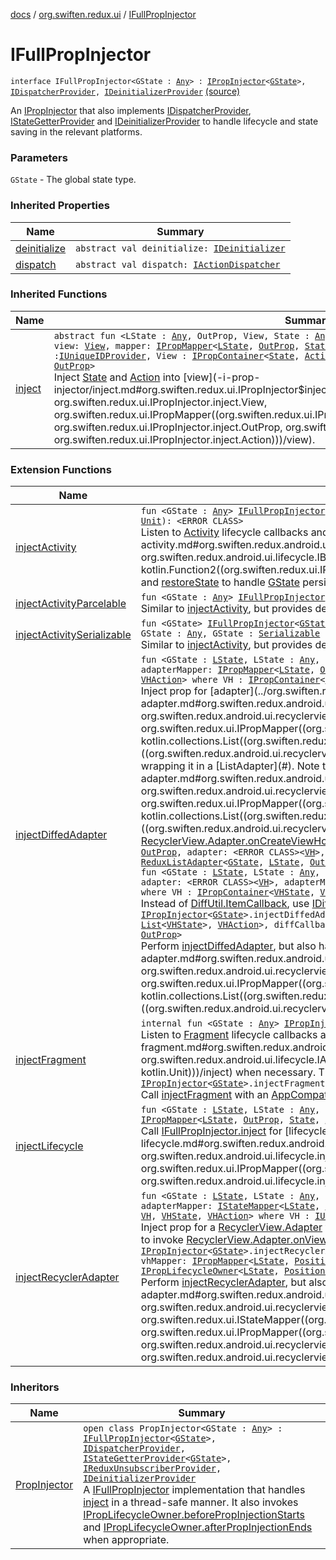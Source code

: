 [docs](../index.md) / [org.swiften.redux.ui](index.md) / [IFullPropInjector](./-i-full-prop-injector.md)

# IFullPropInjector

`interface IFullPropInjector<GState : `[`Any`](https://kotlinlang.org/api/latest/jvm/stdlib/kotlin/-any/index.html)`> : `[`IPropInjector`](-i-prop-injector/index.md)`<`[`GState`](-i-full-prop-injector.md#GState)`>, `[`IDispatcherProvider`](../org.swiften.redux.core/-i-dispatcher-provider/index.md)`, `[`IDeinitializerProvider`](../org.swiften.redux.core/-i-deinitializer-provider/index.md) [(source)](https://github.com/protoman92/KotlinRedux/tree/master/common/common-ui/src/main/kotlin/org/swiften/redux/ui/Injector.kt#L62)

An [IPropInjector](-i-prop-injector/index.md) that also implements [IDispatcherProvider](../org.swiften.redux.core/-i-dispatcher-provider/index.md), [IStateGetterProvider](../org.swiften.redux.core/-i-state-getter-provider/index.md) and
[IDeinitializerProvider](../org.swiften.redux.core/-i-deinitializer-provider/index.md) to handle lifecycle and state saving in the relevant platforms.

### Parameters

`GState` - The global state type.

### Inherited Properties

| Name | Summary |
|---|---|
| [deinitialize](../org.swiften.redux.core/-i-deinitializer-provider/deinitialize.md) | `abstract val deinitialize: `[`IDeinitializer`](../org.swiften.redux.core/-i-deinitializer.md) |
| [dispatch](../org.swiften.redux.core/-i-dispatcher-provider/dispatch.md) | `abstract val dispatch: `[`IActionDispatcher`](../org.swiften.redux.core/-i-action-dispatcher.md) |

### Inherited Functions

| Name | Summary |
|---|---|
| [inject](-i-prop-injector/inject.md) | `abstract fun <LState : `[`Any`](https://kotlinlang.org/api/latest/jvm/stdlib/kotlin/-any/index.html)`, OutProp, View, State : `[`Any`](https://kotlinlang.org/api/latest/jvm/stdlib/kotlin/-any/index.html)`, Action : `[`Any`](https://kotlinlang.org/api/latest/jvm/stdlib/kotlin/-any/index.html)`> inject(outProp: `[`OutProp`](-i-prop-injector/inject.md#OutProp)`, view: `[`View`](-i-prop-injector/inject.md#View)`, mapper: `[`IPropMapper`](-i-prop-mapper.md)`<`[`LState`](-i-prop-injector/inject.md#LState)`, `[`OutProp`](-i-prop-injector/inject.md#OutProp)`, `[`State`](-i-prop-injector/inject.md#State)`, `[`Action`](-i-prop-injector/inject.md#Action)`>): `[`IReduxSubscription`](../org.swiften.redux.core/-i-redux-subscription/index.md)` where View : `[`IUniqueIDProvider`](../org.swiften.redux.core/-i-unique-i-d-provider/index.md)`, View : `[`IPropContainer`](-i-prop-container/index.md)`<`[`State`](-i-prop-injector/inject.md#State)`, `[`Action`](-i-prop-injector/inject.md#Action)`>, View : `[`IPropLifecycleOwner`](-i-prop-lifecycle-owner/index.md)`<`[`LState`](-i-prop-injector/inject.md#LState)`, `[`OutProp`](-i-prop-injector/inject.md#OutProp)`>`<br>Inject [State](-i-prop-injector/inject.md#State) and [Action](-i-prop-injector/inject.md#Action) into [view](-i-prop-injector/inject.md#org.swiften.redux.ui.IPropInjector$inject(org.swiften.redux.ui.IPropInjector.inject.OutProp, org.swiften.redux.ui.IPropInjector.inject.View, org.swiften.redux.ui.IPropMapper((org.swiften.redux.ui.IPropInjector.inject.LState, org.swiften.redux.ui.IPropInjector.inject.OutProp, org.swiften.redux.ui.IPropInjector.inject.State, org.swiften.redux.ui.IPropInjector.inject.Action)))/view). |

### Extension Functions

| Name | Summary |
|---|---|
| [injectActivity](../org.swiften.redux.android.ui.lifecycle/inject-activity.md) | `fun <GState : `[`Any`](https://kotlinlang.org/api/latest/jvm/stdlib/kotlin/-any/index.html)`> `[`IFullPropInjector`](./-i-full-prop-injector.md)`<`[`GState`](../org.swiften.redux.android.ui.lifecycle/inject-activity.md#GState)`>.injectActivity(application: <ERROR CLASS>, saver: `[`IBundleStateSaver`](../org.swiften.redux.android.ui.lifecycle/-i-bundle-state-saver/index.md)`<`[`GState`](../org.swiften.redux.android.ui.lifecycle/inject-activity.md#GState)`>, inject: `[`IPropInjector`](-i-prop-injector/index.md)`<`[`GState`](../org.swiften.redux.android.ui.lifecycle/inject-activity.md#GState)`>.(<ERROR CLASS>) -> `[`Unit`](https://kotlinlang.org/api/latest/jvm/stdlib/kotlin/-unit/index.html)`): <ERROR CLASS>`<br>Listen to [Activity](#) lifecycle callbacks and perform [inject](../org.swiften.redux.android.ui.lifecycle/inject-activity.md#org.swiften.redux.android.ui.lifecycle$injectActivity(org.swiften.redux.ui.IFullPropInjector((org.swiften.redux.android.ui.lifecycle.injectActivity.GState)), , org.swiften.redux.android.ui.lifecycle.IBundleStateSaver((org.swiften.redux.android.ui.lifecycle.injectActivity.GState)), kotlin.Function2((org.swiften.redux.ui.IPropInjector((org.swiften.redux.android.ui.lifecycle.injectActivity.GState)), , kotlin.Unit)))/inject) when necessary. We can also declare [saveState](#) and [restoreState](#) to handle [GState](../org.swiften.redux.android.ui.lifecycle/inject-activity.md#GState) persistence. |
| [injectActivityParcelable](../org.swiften.redux.android.ui.lifecycle/inject-activity-parcelable.md) | `fun <GState : `[`Any`](https://kotlinlang.org/api/latest/jvm/stdlib/kotlin/-any/index.html)`> `[`IFullPropInjector`](./-i-full-prop-injector.md)`<`[`GState`](../org.swiften.redux.android.ui.lifecycle/inject-activity-parcelable.md#GState)`>.injectActivityParcelable(application: <ERROR CLASS>, inject: `[`IPropInjector`](-i-prop-injector/index.md)`<`[`GState`](../org.swiften.redux.android.ui.lifecycle/inject-activity-parcelable.md#GState)`>.(<ERROR CLASS>) -> `[`Unit`](https://kotlinlang.org/api/latest/jvm/stdlib/kotlin/-unit/index.html)`): <ERROR CLASS>`<br>Similar to [injectActivity](../org.swiften.redux.android.ui.lifecycle/inject-activity.md), but provides default persistence for when [GState](../org.swiften.redux.android.ui.lifecycle/inject-activity-parcelable.md#GState) is [Parcelable](#). |
| [injectActivitySerializable](../org.swiften.redux.android.ui.lifecycle/inject-activity-serializable.md) | `fun <GState> `[`IFullPropInjector`](./-i-full-prop-injector.md)`<`[`GState`](../org.swiften.redux.android.ui.lifecycle/inject-activity-serializable.md#GState)`>.injectActivitySerializable(application: <ERROR CLASS>, inject: `[`IPropInjector`](-i-prop-injector/index.md)`<`[`GState`](../org.swiften.redux.android.ui.lifecycle/inject-activity-serializable.md#GState)`>.(<ERROR CLASS>) -> `[`Unit`](https://kotlinlang.org/api/latest/jvm/stdlib/kotlin/-unit/index.html)`): <ERROR CLASS> where GState : `[`Any`](https://kotlinlang.org/api/latest/jvm/stdlib/kotlin/-any/index.html)`, GState : `[`Serializable`](http://docs.oracle.com/javase/6/docs/api/java/io/Serializable.html)<br>Similar to [injectActivity](../org.swiften.redux.android.ui.lifecycle/inject-activity.md), but provides default persistence for when [GState](../org.swiften.redux.android.ui.lifecycle/inject-activity-serializable.md#GState) is [Serializable](http://docs.oracle.com/javase/6/docs/api/java/io/Serializable.html). |
| [injectDiffedAdapter](../org.swiften.redux.android.ui.recyclerview/inject-diffed-adapter.md) | `fun <GState : `[`LState`](../org.swiften.redux.android.ui.recyclerview/inject-diffed-adapter.md#LState)`, LState : `[`Any`](https://kotlinlang.org/api/latest/jvm/stdlib/kotlin/-any/index.html)`, OutProp, VH, VHState : `[`Any`](https://kotlinlang.org/api/latest/jvm/stdlib/kotlin/-any/index.html)`, VHAction : `[`Any`](https://kotlinlang.org/api/latest/jvm/stdlib/kotlin/-any/index.html)`> `[`IPropInjector`](-i-prop-injector/index.md)`<`[`GState`](../org.swiften.redux.android.ui.recyclerview/inject-diffed-adapter.md#GState)`>.injectDiffedAdapter(outProp: `[`OutProp`](../org.swiften.redux.android.ui.recyclerview/inject-diffed-adapter.md#OutProp)`, adapter: <ERROR CLASS><`[`VH`](../org.swiften.redux.android.ui.recyclerview/inject-diffed-adapter.md#VH)`>, adapterMapper: `[`IPropMapper`](-i-prop-mapper.md)`<`[`LState`](../org.swiften.redux.android.ui.recyclerview/inject-diffed-adapter.md#LState)`, `[`OutProp`](../org.swiften.redux.android.ui.recyclerview/inject-diffed-adapter.md#OutProp)`, `[`List`](https://kotlinlang.org/api/latest/jvm/stdlib/kotlin.collections/-list/index.html)`<`[`VHState`](../org.swiften.redux.android.ui.recyclerview/inject-diffed-adapter.md#VHState)`>, `[`VHAction`](../org.swiften.redux.android.ui.recyclerview/inject-diffed-adapter.md#VHAction)`>, diffCallback: <ERROR CLASS><`[`VHState`](../org.swiften.redux.android.ui.recyclerview/inject-diffed-adapter.md#VHState)`>): `[`ReduxListAdapter`](../org.swiften.redux.android.ui.recyclerview/-redux-list-adapter/index.md)`<`[`GState`](../org.swiften.redux.android.ui.recyclerview/inject-diffed-adapter.md#GState)`, `[`LState`](../org.swiften.redux.android.ui.recyclerview/inject-diffed-adapter.md#LState)`, `[`OutProp`](../org.swiften.redux.android.ui.recyclerview/inject-diffed-adapter.md#OutProp)`, `[`VH`](../org.swiften.redux.android.ui.recyclerview/inject-diffed-adapter.md#VH)`, `[`VHState`](../org.swiften.redux.android.ui.recyclerview/inject-diffed-adapter.md#VHState)`, `[`VHAction`](../org.swiften.redux.android.ui.recyclerview/inject-diffed-adapter.md#VHAction)`> where VH : `[`IPropContainer`](-i-prop-container/index.md)`<`[`VHState`](../org.swiften.redux.android.ui.recyclerview/inject-diffed-adapter.md#VHState)`, `[`VHAction`](../org.swiften.redux.android.ui.recyclerview/inject-diffed-adapter.md#VHAction)`>, VH : `[`IPropLifecycleOwner`](-i-prop-lifecycle-owner/index.md)`<`[`LState`](../org.swiften.redux.android.ui.recyclerview/inject-diffed-adapter.md#LState)`, `[`OutProp`](../org.swiften.redux.android.ui.recyclerview/inject-diffed-adapter.md#OutProp)`>`<br>Inject prop for [adapter](../org.swiften.redux.android.ui.recyclerview/inject-diffed-adapter.md#org.swiften.redux.android.ui.recyclerview$injectDiffedAdapter(org.swiften.redux.ui.IPropInjector((org.swiften.redux.android.ui.recyclerview.injectDiffedAdapter.GState)), org.swiften.redux.android.ui.recyclerview.injectDiffedAdapter.OutProp, ((org.swiften.redux.android.ui.recyclerview.injectDiffedAdapter.VH)), org.swiften.redux.ui.IPropMapper((org.swiften.redux.android.ui.recyclerview.injectDiffedAdapter.LState, org.swiften.redux.android.ui.recyclerview.injectDiffedAdapter.OutProp, kotlin.collections.List((org.swiften.redux.android.ui.recyclerview.injectDiffedAdapter.VHState)), org.swiften.redux.android.ui.recyclerview.injectDiffedAdapter.VHAction)), ((org.swiften.redux.android.ui.recyclerview.injectDiffedAdapter.VHState)))/adapter) with a compatible [VH](../org.swiften.redux.android.ui.recyclerview/inject-diffed-adapter.md#VH) by wrapping it in a [ListAdapter](#). Note that [adapter](../org.swiften.redux.android.ui.recyclerview/inject-diffed-adapter.md#org.swiften.redux.android.ui.recyclerview$injectDiffedAdapter(org.swiften.redux.ui.IPropInjector((org.swiften.redux.android.ui.recyclerview.injectDiffedAdapter.GState)), org.swiften.redux.android.ui.recyclerview.injectDiffedAdapter.OutProp, ((org.swiften.redux.android.ui.recyclerview.injectDiffedAdapter.VH)), org.swiften.redux.ui.IPropMapper((org.swiften.redux.android.ui.recyclerview.injectDiffedAdapter.LState, org.swiften.redux.android.ui.recyclerview.injectDiffedAdapter.OutProp, kotlin.collections.List((org.swiften.redux.android.ui.recyclerview.injectDiffedAdapter.VHState)), org.swiften.redux.android.ui.recyclerview.injectDiffedAdapter.VHAction)), ((org.swiften.redux.android.ui.recyclerview.injectDiffedAdapter.VHState)))/adapter) does not have to be a [ListAdapter](#) - it can be any [RecyclerView.Adapter](#) as long as it implements [RecyclerView.Adapter.onCreateViewHolder](#).`fun <GState : `[`LState`](../org.swiften.redux.android.ui.recyclerview/inject-diffed-adapter.md#LState)`, LState : `[`Any`](https://kotlinlang.org/api/latest/jvm/stdlib/kotlin/-any/index.html)`, OutProp, VH, VHState : `[`Any`](https://kotlinlang.org/api/latest/jvm/stdlib/kotlin/-any/index.html)`, VHAction : `[`Any`](https://kotlinlang.org/api/latest/jvm/stdlib/kotlin/-any/index.html)`> `[`IPropInjector`](-i-prop-injector/index.md)`<`[`GState`](../org.swiften.redux.android.ui.recyclerview/inject-diffed-adapter.md#GState)`>.injectDiffedAdapter(outProp: `[`OutProp`](../org.swiften.redux.android.ui.recyclerview/inject-diffed-adapter.md#OutProp)`, adapter: <ERROR CLASS><`[`VH`](../org.swiften.redux.android.ui.recyclerview/inject-diffed-adapter.md#VH)`>, adapterMapper: `[`IPropMapper`](-i-prop-mapper.md)`<`[`LState`](../org.swiften.redux.android.ui.recyclerview/inject-diffed-adapter.md#LState)`, `[`OutProp`](../org.swiften.redux.android.ui.recyclerview/inject-diffed-adapter.md#OutProp)`, `[`List`](https://kotlinlang.org/api/latest/jvm/stdlib/kotlin.collections/-list/index.html)`<`[`VHState`](../org.swiften.redux.android.ui.recyclerview/inject-diffed-adapter.md#VHState)`>, `[`VHAction`](../org.swiften.redux.android.ui.recyclerview/inject-diffed-adapter.md#VHAction)`>, diffCallback: `[`IDiffItemCallback`](../org.swiften.redux.android.ui.recyclerview/-i-diff-item-callback/index.md)`<`[`VHState`](../org.swiften.redux.android.ui.recyclerview/inject-diffed-adapter.md#VHState)`>): `[`ReduxListAdapter`](../org.swiften.redux.android.ui.recyclerview/-redux-list-adapter/index.md)`<`[`GState`](../org.swiften.redux.android.ui.recyclerview/inject-diffed-adapter.md#GState)`, `[`LState`](../org.swiften.redux.android.ui.recyclerview/inject-diffed-adapter.md#LState)`, `[`OutProp`](../org.swiften.redux.android.ui.recyclerview/inject-diffed-adapter.md#OutProp)`, `[`VH`](../org.swiften.redux.android.ui.recyclerview/inject-diffed-adapter.md#VH)`, `[`VHState`](../org.swiften.redux.android.ui.recyclerview/inject-diffed-adapter.md#VHState)`, `[`VHAction`](../org.swiften.redux.android.ui.recyclerview/inject-diffed-adapter.md#VHAction)`> where VH : `[`IPropContainer`](-i-prop-container/index.md)`<`[`VHState`](../org.swiften.redux.android.ui.recyclerview/inject-diffed-adapter.md#VHState)`, `[`VHAction`](../org.swiften.redux.android.ui.recyclerview/inject-diffed-adapter.md#VHAction)`>, VH : `[`IPropLifecycleOwner`](-i-prop-lifecycle-owner/index.md)`<`[`LState`](../org.swiften.redux.android.ui.recyclerview/inject-diffed-adapter.md#LState)`, `[`OutProp`](../org.swiften.redux.android.ui.recyclerview/inject-diffed-adapter.md#OutProp)`>`<br>`fun <GState : `[`LState`](../org.swiften.redux.android.ui.recyclerview/inject-diffed-adapter.md#LState)`, LState : `[`Any`](https://kotlinlang.org/api/latest/jvm/stdlib/kotlin/-any/index.html)`, OutProp, VH, VHState : `[`Any`](https://kotlinlang.org/api/latest/jvm/stdlib/kotlin/-any/index.html)`, VHAction : `[`Any`](https://kotlinlang.org/api/latest/jvm/stdlib/kotlin/-any/index.html)`> `[`IPropInjector`](-i-prop-injector/index.md)`<`[`GState`](../org.swiften.redux.android.ui.recyclerview/inject-diffed-adapter.md#GState)`>.injectDiffedAdapter(outProp: `[`OutProp`](../org.swiften.redux.android.ui.recyclerview/inject-diffed-adapter.md#OutProp)`, lifecycleOwner: <ERROR CLASS>, adapter: <ERROR CLASS><`[`VH`](../org.swiften.redux.android.ui.recyclerview/inject-diffed-adapter.md#VH)`>, adapterMapper: `[`IPropMapper`](-i-prop-mapper.md)`<`[`LState`](../org.swiften.redux.android.ui.recyclerview/inject-diffed-adapter.md#LState)`, `[`OutProp`](../org.swiften.redux.android.ui.recyclerview/inject-diffed-adapter.md#OutProp)`, `[`List`](https://kotlinlang.org/api/latest/jvm/stdlib/kotlin.collections/-list/index.html)`<`[`VHState`](../org.swiften.redux.android.ui.recyclerview/inject-diffed-adapter.md#VHState)`>, `[`VHAction`](../org.swiften.redux.android.ui.recyclerview/inject-diffed-adapter.md#VHAction)`>, diffCallback: `[`IDiffItemCallback`](../org.swiften.redux.android.ui.recyclerview/-i-diff-item-callback/index.md)`<`[`VHState`](../org.swiften.redux.android.ui.recyclerview/inject-diffed-adapter.md#VHState)`>): <ERROR CLASS><`[`VHState`](../org.swiften.redux.android.ui.recyclerview/inject-diffed-adapter.md#VHState)`, `[`VH`](../org.swiften.redux.android.ui.recyclerview/inject-diffed-adapter.md#VH)`> where VH : `[`IPropContainer`](-i-prop-container/index.md)`<`[`VHState`](../org.swiften.redux.android.ui.recyclerview/inject-diffed-adapter.md#VHState)`, `[`VHAction`](../org.swiften.redux.android.ui.recyclerview/inject-diffed-adapter.md#VHAction)`>, VH : `[`IPropLifecycleOwner`](-i-prop-lifecycle-owner/index.md)`<`[`LState`](../org.swiften.redux.android.ui.recyclerview/inject-diffed-adapter.md#LState)`, `[`OutProp`](../org.swiften.redux.android.ui.recyclerview/inject-diffed-adapter.md#OutProp)`>`<br>Instead of [DiffUtil.ItemCallback](#), use [IDiffItemCallback](../org.swiften.redux.android.ui.recyclerview/-i-diff-item-callback/index.md) to avoid abstract class.`fun <GState : `[`LState`](../org.swiften.redux.android.ui.recyclerview/inject-diffed-adapter.md#LState)`, LState : `[`Any`](https://kotlinlang.org/api/latest/jvm/stdlib/kotlin/-any/index.html)`, OutProp, VH, VHState : `[`Any`](https://kotlinlang.org/api/latest/jvm/stdlib/kotlin/-any/index.html)`, VHAction : `[`Any`](https://kotlinlang.org/api/latest/jvm/stdlib/kotlin/-any/index.html)`> `[`IPropInjector`](-i-prop-injector/index.md)`<`[`GState`](../org.swiften.redux.android.ui.recyclerview/inject-diffed-adapter.md#GState)`>.injectDiffedAdapter(outProp: `[`OutProp`](../org.swiften.redux.android.ui.recyclerview/inject-diffed-adapter.md#OutProp)`, lifecycleOwner: <ERROR CLASS>, adapter: <ERROR CLASS><`[`VH`](../org.swiften.redux.android.ui.recyclerview/inject-diffed-adapter.md#VH)`>, adapterMapper: `[`IPropMapper`](-i-prop-mapper.md)`<`[`LState`](../org.swiften.redux.android.ui.recyclerview/inject-diffed-adapter.md#LState)`, `[`OutProp`](../org.swiften.redux.android.ui.recyclerview/inject-diffed-adapter.md#OutProp)`, `[`List`](https://kotlinlang.org/api/latest/jvm/stdlib/kotlin.collections/-list/index.html)`<`[`VHState`](../org.swiften.redux.android.ui.recyclerview/inject-diffed-adapter.md#VHState)`>, `[`VHAction`](../org.swiften.redux.android.ui.recyclerview/inject-diffed-adapter.md#VHAction)`>, diffCallback: <ERROR CLASS><`[`VHState`](../org.swiften.redux.android.ui.recyclerview/inject-diffed-adapter.md#VHState)`>): <ERROR CLASS><`[`VHState`](../org.swiften.redux.android.ui.recyclerview/inject-diffed-adapter.md#VHState)`, `[`VH`](../org.swiften.redux.android.ui.recyclerview/inject-diffed-adapter.md#VH)`> where VH : `[`IPropContainer`](-i-prop-container/index.md)`<`[`VHState`](../org.swiften.redux.android.ui.recyclerview/inject-diffed-adapter.md#VHState)`, `[`VHAction`](../org.swiften.redux.android.ui.recyclerview/inject-diffed-adapter.md#VHAction)`>, VH : `[`IPropLifecycleOwner`](-i-prop-lifecycle-owner/index.md)`<`[`LState`](../org.swiften.redux.android.ui.recyclerview/inject-diffed-adapter.md#LState)`, `[`OutProp`](../org.swiften.redux.android.ui.recyclerview/inject-diffed-adapter.md#OutProp)`>`<br>Perform [injectDiffedAdapter](../org.swiften.redux.android.ui.recyclerview/inject-diffed-adapter.md), but also handle lifecycle with [lifecycleOwner](../org.swiften.redux.android.ui.recyclerview/inject-diffed-adapter.md#org.swiften.redux.android.ui.recyclerview$injectDiffedAdapter(org.swiften.redux.ui.IPropInjector((org.swiften.redux.android.ui.recyclerview.injectDiffedAdapter.GState)), org.swiften.redux.android.ui.recyclerview.injectDiffedAdapter.OutProp, , ((org.swiften.redux.android.ui.recyclerview.injectDiffedAdapter.VH)), org.swiften.redux.ui.IPropMapper((org.swiften.redux.android.ui.recyclerview.injectDiffedAdapter.LState, org.swiften.redux.android.ui.recyclerview.injectDiffedAdapter.OutProp, kotlin.collections.List((org.swiften.redux.android.ui.recyclerview.injectDiffedAdapter.VHState)), org.swiften.redux.android.ui.recyclerview.injectDiffedAdapter.VHAction)), ((org.swiften.redux.android.ui.recyclerview.injectDiffedAdapter.VHState)))/lifecycleOwner). |
| [injectFragment](../org.swiften.redux.android.ui.lifecycle/inject-fragment.md) | `internal fun <GState : `[`Any`](https://kotlinlang.org/api/latest/jvm/stdlib/kotlin/-any/index.html)`> `[`IPropInjector`](-i-prop-injector/index.md)`<`[`GState`](../org.swiften.redux.android.ui.lifecycle/inject-fragment.md#GState)`>.injectFragment(activity: `[`IAppCompatActivity`](../org.swiften.redux.android.ui.lifecycle/-i-app-compat-activity/index.md)`, inject: `[`IPropInjector`](-i-prop-injector/index.md)`<`[`GState`](../org.swiften.redux.android.ui.lifecycle/inject-fragment.md#GState)`>.(<ERROR CLASS>) -> `[`Unit`](https://kotlinlang.org/api/latest/jvm/stdlib/kotlin/-unit/index.html)`): `[`Unit`](https://kotlinlang.org/api/latest/jvm/stdlib/kotlin/-unit/index.html)<br>Listen to [Fragment](#) lifecycle callbacks and perform [inject](../org.swiften.redux.android.ui.lifecycle/inject-fragment.md#org.swiften.redux.android.ui.lifecycle$injectFragment(org.swiften.redux.ui.IPropInjector((org.swiften.redux.android.ui.lifecycle.injectFragment.GState)), org.swiften.redux.android.ui.lifecycle.IAppCompatActivity, kotlin.Function2((org.swiften.redux.ui.IPropInjector((org.swiften.redux.android.ui.lifecycle.injectFragment.GState)), , kotlin.Unit)))/inject) when necessary. This injection session automatically disposes of itself when [ReduxLifecycleObserver.onDestroy](../org.swiften.redux.android.ui.lifecycle/-redux-lifecycle-observer/on-destroy.md) is called.`internal fun <GState : `[`Any`](https://kotlinlang.org/api/latest/jvm/stdlib/kotlin/-any/index.html)`> `[`IPropInjector`](-i-prop-injector/index.md)`<`[`GState`](../org.swiften.redux.android.ui.lifecycle/inject-fragment.md#GState)`>.injectFragment(activity: <ERROR CLASS>, inject: `[`IPropInjector`](-i-prop-injector/index.md)`<`[`GState`](../org.swiften.redux.android.ui.lifecycle/inject-fragment.md#GState)`>.(<ERROR CLASS>) -> `[`Unit`](https://kotlinlang.org/api/latest/jvm/stdlib/kotlin/-unit/index.html)`): `[`Unit`](https://kotlinlang.org/api/latest/jvm/stdlib/kotlin/-unit/index.html)<br>Call [injectFragment](../org.swiften.redux.android.ui.lifecycle/inject-fragment.md) with an [AppCompatActivity](#). |
| [injectLifecycle](../org.swiften.redux.android.ui.lifecycle/inject-lifecycle.md) | `fun <GState : `[`LState`](../org.swiften.redux.android.ui.lifecycle/inject-lifecycle.md#LState)`, LState : `[`Any`](https://kotlinlang.org/api/latest/jvm/stdlib/kotlin/-any/index.html)`, Owner, OutProp, State : `[`Any`](https://kotlinlang.org/api/latest/jvm/stdlib/kotlin/-any/index.html)`, Action : `[`Any`](https://kotlinlang.org/api/latest/jvm/stdlib/kotlin/-any/index.html)`> `[`IPropInjector`](-i-prop-injector/index.md)`<`[`GState`](../org.swiften.redux.android.ui.lifecycle/inject-lifecycle.md#GState)`>.injectLifecycle(outProp: `[`OutProp`](../org.swiften.redux.android.ui.lifecycle/inject-lifecycle.md#OutProp)`, lifecycleOwner: `[`Owner`](../org.swiften.redux.android.ui.lifecycle/inject-lifecycle.md#Owner)`, mapper: `[`IPropMapper`](-i-prop-mapper.md)`<`[`LState`](../org.swiften.redux.android.ui.lifecycle/inject-lifecycle.md#LState)`, `[`OutProp`](../org.swiften.redux.android.ui.lifecycle/inject-lifecycle.md#OutProp)`, `[`State`](../org.swiften.redux.android.ui.lifecycle/inject-lifecycle.md#State)`, `[`Action`](../org.swiften.redux.android.ui.lifecycle/inject-lifecycle.md#Action)`>): `[`Owner`](../org.swiften.redux.android.ui.lifecycle/inject-lifecycle.md#Owner)` where Owner : `[`IUniqueIDProvider`](../org.swiften.redux.core/-i-unique-i-d-provider/index.md)`, Owner : `[`IPropContainer`](-i-prop-container/index.md)`<`[`State`](../org.swiften.redux.android.ui.lifecycle/inject-lifecycle.md#State)`, `[`Action`](../org.swiften.redux.android.ui.lifecycle/inject-lifecycle.md#Action)`>, Owner : `[`IPropLifecycleOwner`](-i-prop-lifecycle-owner/index.md)`<`[`LState`](../org.swiften.redux.android.ui.lifecycle/inject-lifecycle.md#LState)`, `[`OutProp`](../org.swiften.redux.android.ui.lifecycle/inject-lifecycle.md#OutProp)`>`<br>Call [IFullPropInjector.inject](-i-prop-injector/inject.md) for [lifecycleOwner](../org.swiften.redux.android.ui.lifecycle/inject-lifecycle.md#org.swiften.redux.android.ui.lifecycle$injectLifecycle(org.swiften.redux.ui.IPropInjector((org.swiften.redux.android.ui.lifecycle.injectLifecycle.GState)), org.swiften.redux.android.ui.lifecycle.injectLifecycle.OutProp, org.swiften.redux.android.ui.lifecycle.injectLifecycle.Owner, org.swiften.redux.ui.IPropMapper((org.swiften.redux.android.ui.lifecycle.injectLifecycle.LState, org.swiften.redux.android.ui.lifecycle.injectLifecycle.OutProp, org.swiften.redux.android.ui.lifecycle.injectLifecycle.State, org.swiften.redux.android.ui.lifecycle.injectLifecycle.Action)))/lifecycleOwner). |
| [injectRecyclerAdapter](../org.swiften.redux.android.ui.recyclerview/inject-recycler-adapter.md) | `fun <GState : `[`LState`](../org.swiften.redux.android.ui.recyclerview/inject-recycler-adapter.md#LState)`, LState : `[`Any`](https://kotlinlang.org/api/latest/jvm/stdlib/kotlin/-any/index.html)`, OutProp, VH, VHState : `[`Any`](https://kotlinlang.org/api/latest/jvm/stdlib/kotlin/-any/index.html)`, VHAction : `[`Any`](https://kotlinlang.org/api/latest/jvm/stdlib/kotlin/-any/index.html)`> `[`IPropInjector`](-i-prop-injector/index.md)`<`[`GState`](../org.swiften.redux.android.ui.recyclerview/inject-recycler-adapter.md#GState)`>.injectRecyclerAdapter(outProp: `[`OutProp`](../org.swiften.redux.android.ui.recyclerview/inject-recycler-adapter.md#OutProp)`, adapter: <ERROR CLASS><`[`VH`](../org.swiften.redux.android.ui.recyclerview/inject-recycler-adapter.md#VH)`>, adapterMapper: `[`IStateMapper`](-i-state-mapper/index.md)`<`[`LState`](../org.swiften.redux.android.ui.recyclerview/inject-recycler-adapter.md#LState)`, `[`Unit`](https://kotlinlang.org/api/latest/jvm/stdlib/kotlin/-unit/index.html)`, `[`Int`](https://kotlinlang.org/api/latest/jvm/stdlib/kotlin/-int/index.html)`>, vhMapper: `[`IPropMapper`](-i-prop-mapper.md)`<`[`LState`](../org.swiften.redux.android.ui.recyclerview/inject-recycler-adapter.md#LState)`, `[`PositionProp`](../org.swiften.redux.android.ui.recyclerview/-position-prop/index.md)`<`[`OutProp`](../org.swiften.redux.android.ui.recyclerview/inject-recycler-adapter.md#OutProp)`>, `[`VHState`](../org.swiften.redux.android.ui.recyclerview/inject-recycler-adapter.md#VHState)`, `[`VHAction`](../org.swiften.redux.android.ui.recyclerview/inject-recycler-adapter.md#VHAction)`>): `[`DelegateRecyclerAdapter`](../org.swiften.redux.android.ui.recyclerview/-delegate-recycler-adapter/index.md)`<`[`GState`](../org.swiften.redux.android.ui.recyclerview/inject-recycler-adapter.md#GState)`, `[`LState`](../org.swiften.redux.android.ui.recyclerview/inject-recycler-adapter.md#LState)`, `[`OutProp`](../org.swiften.redux.android.ui.recyclerview/inject-recycler-adapter.md#OutProp)`, `[`VH`](../org.swiften.redux.android.ui.recyclerview/inject-recycler-adapter.md#VH)`, `[`VHState`](../org.swiften.redux.android.ui.recyclerview/inject-recycler-adapter.md#VHState)`, `[`VHAction`](../org.swiften.redux.android.ui.recyclerview/inject-recycler-adapter.md#VHAction)`> where VH : `[`IUniqueIDProvider`](../org.swiften.redux.core/-i-unique-i-d-provider/index.md)`, VH : `[`IPropContainer`](-i-prop-container/index.md)`<`[`VHState`](../org.swiften.redux.android.ui.recyclerview/inject-recycler-adapter.md#VHState)`, `[`VHAction`](../org.swiften.redux.android.ui.recyclerview/inject-recycler-adapter.md#VHAction)`>, VH : `[`IPropLifecycleOwner`](-i-prop-lifecycle-owner/index.md)`<`[`LState`](../org.swiften.redux.android.ui.recyclerview/inject-recycler-adapter.md#LState)`, `[`PositionProp`](../org.swiften.redux.android.ui.recyclerview/-position-prop/index.md)`<`[`OutProp`](../org.swiften.redux.android.ui.recyclerview/inject-recycler-adapter.md#OutProp)`>>`<br>Inject prop for a [RecyclerView.Adapter](#) with a compatible [VH](../org.swiften.redux.android.ui.recyclerview/inject-recycler-adapter.md#VH). Note that this does not support lifecycle handling, so we will need to manually set null via [RecyclerView.setAdapter](#) in order to invoke [RecyclerView.Adapter.onViewRecycled](#), e.g. on orientation change.`fun <GState : `[`LState`](../org.swiften.redux.android.ui.recyclerview/inject-recycler-adapter.md#LState)`, LState : `[`Any`](https://kotlinlang.org/api/latest/jvm/stdlib/kotlin/-any/index.html)`, OutProp, VH, VHState : `[`Any`](https://kotlinlang.org/api/latest/jvm/stdlib/kotlin/-any/index.html)`, VHAction : `[`Any`](https://kotlinlang.org/api/latest/jvm/stdlib/kotlin/-any/index.html)`> `[`IPropInjector`](-i-prop-injector/index.md)`<`[`GState`](../org.swiften.redux.android.ui.recyclerview/inject-recycler-adapter.md#GState)`>.injectRecyclerAdapter(outProp: `[`OutProp`](../org.swiften.redux.android.ui.recyclerview/inject-recycler-adapter.md#OutProp)`, lifecycleOwner: <ERROR CLASS>, adapter: <ERROR CLASS><`[`VH`](../org.swiften.redux.android.ui.recyclerview/inject-recycler-adapter.md#VH)`>, adapterMapper: `[`IStateMapper`](-i-state-mapper/index.md)`<`[`LState`](../org.swiften.redux.android.ui.recyclerview/inject-recycler-adapter.md#LState)`, `[`Unit`](https://kotlinlang.org/api/latest/jvm/stdlib/kotlin/-unit/index.html)`, `[`Int`](https://kotlinlang.org/api/latest/jvm/stdlib/kotlin/-int/index.html)`>, vhMapper: `[`IPropMapper`](-i-prop-mapper.md)`<`[`LState`](../org.swiften.redux.android.ui.recyclerview/inject-recycler-adapter.md#LState)`, `[`PositionProp`](../org.swiften.redux.android.ui.recyclerview/-position-prop/index.md)`<`[`OutProp`](../org.swiften.redux.android.ui.recyclerview/inject-recycler-adapter.md#OutProp)`>, `[`VHState`](../org.swiften.redux.android.ui.recyclerview/inject-recycler-adapter.md#VHState)`, `[`VHAction`](../org.swiften.redux.android.ui.recyclerview/inject-recycler-adapter.md#VHAction)`>): <ERROR CLASS><`[`VH`](../org.swiften.redux.android.ui.recyclerview/inject-recycler-adapter.md#VH)`> where VH : `[`IUniqueIDProvider`](../org.swiften.redux.core/-i-unique-i-d-provider/index.md)`, VH : `[`IPropContainer`](-i-prop-container/index.md)`<`[`VHState`](../org.swiften.redux.android.ui.recyclerview/inject-recycler-adapter.md#VHState)`, `[`VHAction`](../org.swiften.redux.android.ui.recyclerview/inject-recycler-adapter.md#VHAction)`>, VH : `[`IPropLifecycleOwner`](-i-prop-lifecycle-owner/index.md)`<`[`LState`](../org.swiften.redux.android.ui.recyclerview/inject-recycler-adapter.md#LState)`, `[`PositionProp`](../org.swiften.redux.android.ui.recyclerview/-position-prop/index.md)`<`[`OutProp`](../org.swiften.redux.android.ui.recyclerview/inject-recycler-adapter.md#OutProp)`>>`<br>Perform [injectRecyclerAdapter](../org.swiften.redux.android.ui.recyclerview/inject-recycler-adapter.md), but also handle lifecycle with [lifecycleOwner](../org.swiften.redux.android.ui.recyclerview/inject-recycler-adapter.md#org.swiften.redux.android.ui.recyclerview$injectRecyclerAdapter(org.swiften.redux.ui.IPropInjector((org.swiften.redux.android.ui.recyclerview.injectRecyclerAdapter.GState)), org.swiften.redux.android.ui.recyclerview.injectRecyclerAdapter.OutProp, , ((org.swiften.redux.android.ui.recyclerview.injectRecyclerAdapter.VH)), org.swiften.redux.ui.IStateMapper((org.swiften.redux.android.ui.recyclerview.injectRecyclerAdapter.LState, kotlin.Unit, kotlin.Int)), org.swiften.redux.ui.IPropMapper((org.swiften.redux.android.ui.recyclerview.injectRecyclerAdapter.LState, org.swiften.redux.android.ui.recyclerview.PositionProp((org.swiften.redux.android.ui.recyclerview.injectRecyclerAdapter.OutProp)), org.swiften.redux.android.ui.recyclerview.injectRecyclerAdapter.VHState, org.swiften.redux.android.ui.recyclerview.injectRecyclerAdapter.VHAction)))/lifecycleOwner). |

### Inheritors

| Name | Summary |
|---|---|
| [PropInjector](-prop-injector/index.md) | `open class PropInjector<GState : `[`Any`](https://kotlinlang.org/api/latest/jvm/stdlib/kotlin/-any/index.html)`> : `[`IFullPropInjector`](./-i-full-prop-injector.md)`<`[`GState`](-prop-injector/index.md#GState)`>, `[`IDispatcherProvider`](../org.swiften.redux.core/-i-dispatcher-provider/index.md)`, `[`IStateGetterProvider`](../org.swiften.redux.core/-i-state-getter-provider/index.md)`<`[`GState`](-prop-injector/index.md#GState)`>, `[`IReduxUnsubscriberProvider`](../org.swiften.redux.core/-i-redux-unsubscriber-provider/index.md)`, `[`IDeinitializerProvider`](../org.swiften.redux.core/-i-deinitializer-provider/index.md)<br>A [IFullPropInjector](./-i-full-prop-injector.md) implementation that handles [inject](-prop-injector/inject.md) in a thread-safe manner. It also invokes [IPropLifecycleOwner.beforePropInjectionStarts](-i-prop-lifecycle-owner/before-prop-injection-starts.md) and [IPropLifecycleOwner.afterPropInjectionEnds](-i-prop-lifecycle-owner/after-prop-injection-ends.md) when appropriate. |
